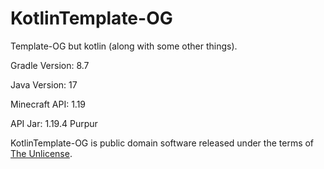 # KotlinTemplate-OG

Template-OG but kotlin (along with some other things). 

Gradle Version: 8.7

Java Version: 17

Minecraft API: 1.19

API Jar: 1.19.4 Purpur

KotlinTemplate-OG is public domain software released under the terms of [The Unlicense](https://github.com/true-og/Template-OG/blob/main/LICENSE).
